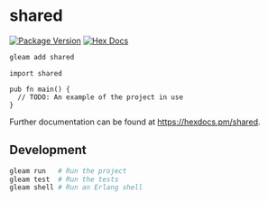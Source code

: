 # shared

[![Package Version](https://img.shields.io/hexpm/v/shared)](https://hex.pm/packages/shared)
[![Hex Docs](https://img.shields.io/badge/hex-docs-ffaff3)](https://hexdocs.pm/shared/)

```sh
gleam add shared
```
```gleam
import shared

pub fn main() {
  // TODO: An example of the project in use
}
```

Further documentation can be found at <https://hexdocs.pm/shared>.

## Development

```sh
gleam run   # Run the project
gleam test  # Run the tests
gleam shell # Run an Erlang shell
```
